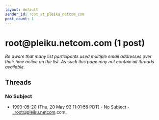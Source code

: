 ```yaml
---
layout: default
sender_id: root_at_pleiku_netcom_com
post_count: 1
---
```


# root<span>@</span>pleiku.netcom.com (1 post)

_Be aware that many list participants used multiple email addresses over their time active on the list. As such this page may not contain all threads available._

## Threads

### No Subject
+ 1993-05-20 (Thu, 20 May 93 11:01:56 PDT) - [No Subject](/archive/1993/05/942f18e1a05112f3c009fe3846c16c25da374e45227edd46ea703cd8c937df3d) - _root@pleiku.netcom.com_

